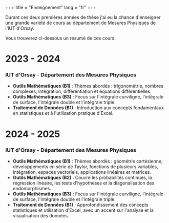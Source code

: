 +++
title = "Enseignement"
lang = "fr"
+++

Durant ces deux premières années de thèse j'ai eu la chance d'enseigner une grande variété de cours au département de Mesures Physiques de l'IUT d'Orsay.

Vous trouverez ci-dessous un résumé de ces cours.

# 2023 - 2024
### IUT d'Orsay - Département des Mesures Physiques
* **Outils Mathématiques (B1)** : Thèmes abordés : trigonométrie, nombres complexes, intégration, différentiation et équations différentielles.
* **Outils Mathématiques (B3)** : Focus sur l'intégrale curviligne, l'intégrale de surface, l'intégrale double et l'intégrale triple.
* **Traitement de Données (B1)** : Introduction aux concepts fondamentaux en statistiques et à l'utilisation pratique d'Excel.

# 2024 - 2025
### IUT d'Orsay - Département des Mesures Physiques
* **Outils Mathématiques (B1)** : Thèmes abordés : géométrie cartésienne, développements en série de Taylor, fonctions de plusieurs variables, intégration, espaces vectoriels, applications linéaires et matrices.
* **Outils Mathématiques (B2)** : Couvre les probabilités continues, la régression linéaire, les tests d'hypothèses et la diagonalisation des endomorphismes.
* **Outils Mathématiques (B3)** : Focus sur l'intégrale curviligne, l'intégrale de surface, l'intégrale double et l'intégrale triple.
* **Traitement de Données (B1)** : Approfondissement des concepts statistiques et utilisation d'Excel, avec un accent sur l'analyse et la visualisation des données.


